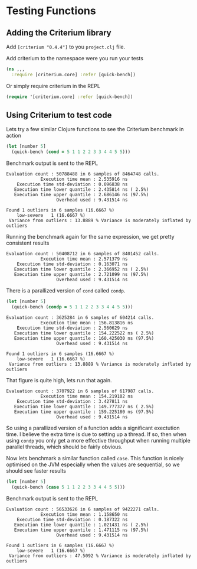 # Testing Functions


## Adding the Criterium library

Add `[criterium "0.4.4"]` to you `project.clj` file.

Add criterium to the namespace were you run your tests

```clojure
(ns ,,,
  :require [criterium.core] :refer [quick-bench])
```

Or simply require criterium in the REPL

```clojure
(require '[criterium.core] :refer [quick-bench])
```

## Using Criterium to test code

Lets try a few similar Clojure functions to see the Criterium benchmark in action


```clojure
(let [number 5]
  (quick-bench (cond = 5 1 1 2 2 3 3 4 4 5 5)))
```

Benchmark output is sent to the REPL

```
Evaluation count : 50788488 in 6 samples of 8464748 calls.
             Execution time mean : 2.535916 ns
    Execution time std-deviation : 0.096838 ns
   Execution time lower quantile : 2.435814 ns ( 2.5%)
   Execution time upper quantile : 2.686146 ns (97.5%)
                   Overhead used : 9.431514 ns

Found 1 outliers in 6 samples (16.6667 %)
    low-severe   1 (16.6667 %)
 Variance from outliers : 13.8889 % Variance is moderately inflated by outliers
```

Running the benchmark again for the same expression, we get pretty consistent results

```
Evaluation count : 50408712 in 6 samples of 8401452 calls.
             Execution time mean : 2.571379 ns
    Execution time std-deviation : 0.163071 ns
   Execution time lower quantile : 2.366952 ns ( 2.5%)
   Execution time upper quantile : 2.721099 ns (97.5%)
                   Overhead used : 9.431514 ns
```

There is a parallized version of `cond` called `condp`.

```clojure
(let [number 5]
  (quick-bench (condp = 5 1 1 2 2 3 3 4 4 5 5)))
```


```
Evaluation count : 3625284 in 6 samples of 604214 calls.
             Execution time mean : 156.813816 ns
    Execution time std-deviation : 2.560629 ns
   Execution time lower quantile : 154.222522 ns ( 2.5%)
   Execution time upper quantile : 160.425030 ns (97.5%)
                   Overhead used : 9.431514 ns

Found 1 outliers in 6 samples (16.6667 %)
    low-severe   1 (16.6667 %)
 Variance from outliers : 13.8889 % Variance is moderately inflated by outliers

```

That figure is quite high, lets run that again.

```
Evaluation count : 3707922 in 6 samples of 617987 calls.
             Execution time mean : 154.219102 ns
    Execution time std-deviation : 3.427811 ns
   Execution time lower quantile : 149.777377 ns ( 2.5%)
   Execution time upper quantile : 159.225180 ns (97.5%)
                   Overhead used : 9.431514 ns
```

So using a parallized version of a function adds a significant exectution time.  I believe the extra time is due to setting up a thread.  If so, then when using `condp` you only get a more effective throughput when running multiple parallel threads, which should be fairly obvious.


Now lets benchmark a similar function called `case`.  This function is nicely optimised on the JVM especially when the values are sequential, so we should see faster results

```clojure
(let [number 5]
  (quick-bench (case 5 1 1 2 2 3 3 4 4 5 5)))
```

Benchmark output is sent to the REPL

```
Evaluation count : 56533626 in 6 samples of 9422271 calls.
             Execution time mean : 1.158650 ns
    Execution time std-deviation : 0.187322 ns
   Execution time lower quantile : 1.021431 ns ( 2.5%)
   Execution time upper quantile : 1.471115 ns (97.5%)
                   Overhead used : 9.431514 ns

Found 1 outliers in 6 samples (16.6667 %)
    low-severe   1 (16.6667 %)
 Variance from outliers : 47.5092 % Variance is moderately inflated by outliers
```
